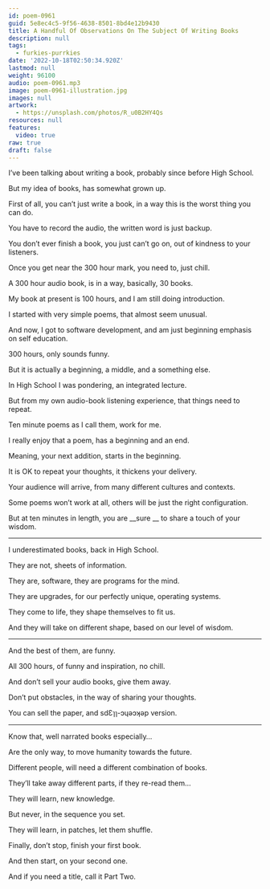 ```yaml
---
id: poem-0961
guid: 5e8ec4c5-9f56-4638-8501-8bd4e12b9430
title: A Handful Of Observations On The Subject Of Writing Books
description: null
tags:
  - furkies-purrkies
date: '2022-10-18T02:50:34.920Z'
lastmod: null
weight: 96100
audio: poem-0961.mp3
image: poem-0961-illustration.jpg
images: null
artwork:
  - https://unsplash.com/photos/R_u0B2HY4Qs
resources: null
features:
  video: true
raw: true
draft: false
---
```


I’ve been talking about writing a book,
probably since before High School.

But my idea of books,
has somewhat grown up.

First of all, you can’t just write a book,
in a way this is the worst thing you can do.

You have to record the audio,
the written word is just backup.

You don’t ever finish a book,
you just can’t go on, out of kindness to your listeners.

Once you get near the 300 hour mark,
you need to, just chill.

A 300 hour audio book,
is in a way, basically, 30 books.

My book at present is 100 hours,
and I am still doing introduction.

I started with very simple poems,
that almost seem unusual.

And now, I got to software development,
and am just beginning emphasis on self education.

300 hours,
only sounds funny.

But it is actually a beginning,
a middle, and a something else.

In High School I was pondering,
an integrated lecture.

But from my own audio-book listening experience,
that things need to repeat.

Ten minute poems as I call them,
work for me.

I really enjoy that a poem,
has a beginning and an end.

Meaning, your next addition,
starts in the beginning.

It is OK to repeat your thoughts,
it thickens your delivery.

Your audience will arrive,
from many different cultures and contexts.

Some poems won’t work at all,
others will be just the right configuration.

But at ten minutes in length,
you are __sure __ to share a touch of your wisdom.

---

I underestimated books,
back in High School.

They are not,
sheets of information.

They are, software,
they are programs for the mind.

They are upgrades,
for our perfectly unique, operating systems.

They come to life,
they shape themselves to fit us.

And they will take on different shape,
based on our level of wisdom.

---

And the best of them,
are funny.

All 300 hours,
of funny and inspiration, no chill.

And don’t sell your audio books,
give them away.

Don’t put obstacles,
in the way of sharing your thoughts.

You can sell the paper,
and sdƐๅๅ-ɔɥǝɔʞǝp version.

---

Know that,
well narrated books especially…

Are the only way,
to move humanity towards the future.

Different people,
will need a different combination of books.

They’ll take away different parts,
if they re-read them…

They will learn,
new knowledge.

But never,
in the sequence you set.

They will learn,
in patches, let them shuffle.

Finally, don’t stop,
finish your first book.

And then start,
on your second one.

And if you need a title,
call it Part Two.
